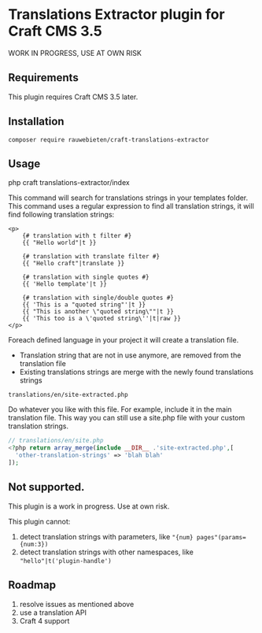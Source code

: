 # Translations Extractor plugin for Craft CMS 3.5

WORK IN PROGRESS, USE AT OWN RISK

## Requirements

This plugin requires Craft CMS 3.5 later.

## Installation

```
composer require rauwebieten/craft-translations-extractor
```

## Usage

   php craft translations-extractor/index
   
This command will search for translations strings in your templates folder.
This command uses a regular expression to find all translation strings, it will find following
translation strings:

```twig
<p>
    {# translation with t filter #}
    {{ "Hello world"|t }}

    {# translation with translate filter #}
    {{ "Hello craft"|translate }}

    {# translation with single quotes #}
    {{ 'Hello template'|t }}

    {# translation with single/double quotes #}
    {{ 'This is a "quoted string"'|t }}
    {{ "This is another \"quoted string\""|t }}
    {{ 'This too is a \'quoted string\''|t|raw }}
</p>
```

Foreach defined language in your project it will create a translation file.

- Translation string that are not in use anymore, are removed from the translation file
- Existing translations strings are merge with the newly found translations strings

```
translations/en/site-extracted.php
```

Do whatever you like with this file. For example, include it in the main translation file.
This way you can still use a site.php file with your custom translation strings.

```php
// translations/en/site.php
<?php return array_merge(include __DIR__ .'site-extracted.php',[
  'other-translation-strings' => 'blah blah'
]);
```

## Not supported.

This plugin is a work in progress. Use at own risk.

This plugin cannot:

1. detect translation strings with parameters, like ```"{num} pages"(params={num:3})```
2. detect translation strings with other namespaces, like ```"hello"|t('plugin-handle')```

## Roadmap

1. resolve issues as mentioned above
2. use a translation API 
3. Craft 4 support
